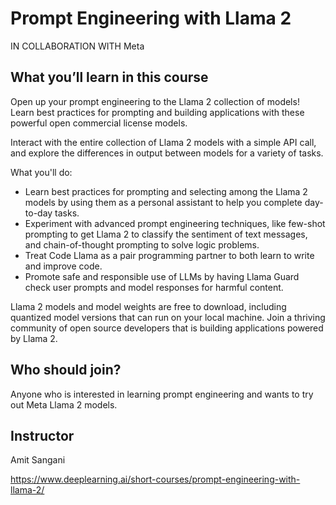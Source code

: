 # Prompt Engineering with Llama 2

IN COLLABORATION WITH Meta

## What you’ll learn in this course

Open up your prompt engineering to the Llama 2 collection of models! Learn best practices for prompting and building applications with these powerful open commercial license models.

Interact with the entire collection of Llama 2 models with a simple API call, and explore the differences in output between models for a variety of tasks.

What you'll do: 

* Learn best practices for prompting and selecting among the Llama 2 models by using them as a personal assistant to help you complete day-to-day tasks.
* Experiment with advanced prompt engineering techniques, like few-shot prompting to get Llama 2 to classify the sentiment of text messages, and chain-of-thought prompting to solve logic problems.
* Treat Code Llama as a pair programming partner to both learn to write and improve code.
* Promote safe and responsible use of LLMs by having Llama Guard check user prompts and model responses for harmful content.

Llama 2 models and model weights are free to download, including quantized model versions that can run on your local machine. Join a thriving community of open source developers that is building applications powered by Llama 2.

## Who should join?

Anyone who is interested in learning prompt engineering and wants to try out Meta Llama 2 models.

## Instructor

Amit Sangani

https://www.deeplearning.ai/short-courses/prompt-engineering-with-llama-2/


